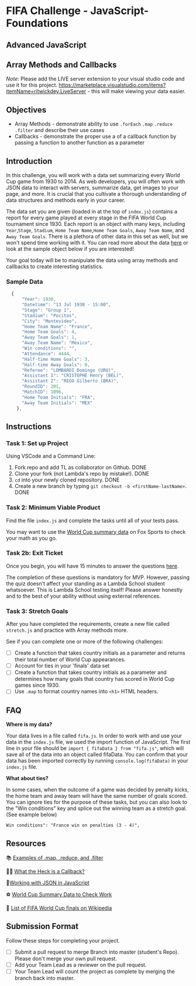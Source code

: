 # FIFA Challenge - JavaScript-Foundations

## Advanced JavaScript

## Array Methods and Callbacks
*Note*: Please add the LIVE server extension to your visual studio code and use it for this project. https://marketplace.visualstudio.com/items?itemName=ritwickdey.LiveServer - this will make viewing your data easier. 

## Objectives

- Array Methods - demonstrate ability to use `.forEach` `.map` `.reduce` `.filter` and describe their use cases
- Callbacks - demonstrate the proper use a of a callback function by passing a function to another function as a parameter
  
## Introduction

In this challenge, you will work with a data set summarizing every World Cup game from 1930 to 2014. As web developers, you will often work with JSON data to interact with servers, summarize data, get images to your page, and more. It is crucial that you cultivate a thorough understanding of data structures and methods early in your career.

The data set you are given (loaded in at the top of `index.js`) contains a report for every game played at every stage in the FIFA World Cup tournament since 1930. Each report is an object with many keys, including `Year`,`Stage`, `Stadium`,  `Home Team Name`,`Home Team Goals`, `Away Team Name`, and `Away Team Goals`. There is a plethora of other data in this set as well, but we won't spend time working with it. You can read more about the data [here](https://www.kaggle.com/abecklas/fifa-world-cup) or look at the sample object below if you are interested!

Your goal today will be to manipulate the data using array methods and callbacks to create interesting statistics.

### Sample Data

```js
  {
      "Year": 1930,
      "Datetime": "13 Jul 1930 - 15:00",
      "Stage": "Group 1",
      "Stadium": "Pocitos",
      "City": "Montevideo",
      "Home Team Name": "France",
      "Home Team Goals": 4,
      "Away Team Goals": 1,
      "Away Team Name": "Mexico",
      "Win conditions": "",
      "Attendance": 4444,
      "Half-time Home Goals": 3,
      "Half-time Away Goals": 0,
      "Referee": "LOMBARDI Domingo (URU)",
      "Assistant 1": "CRISTOPHE Henry (BEL)",
      "Assistant 2": "REGO Gilberto (BRA)",
      "RoundID": 201,
      "MatchID": 1096,
      "Home Team Initials": "FRA",
      "Away Team Initials": "MEX"
    },
```

## Instructions

### Task 1: Set up Project

Using VSCode and a Command Line:

1. Fork repo and add TL as collaborator on Github. DONE
2. Clone your fork (not Lambda's repo by mistake!). DONE
3. `cd` into your newly cloned repository. DONE
4. Create a new branch by typing `git checkout -b <firstName-lastName>`. DONE

### Task 2: Minimum Viable Product

Find the file `index.js` and complete the tasks until all of your tests pass.

You may want to use the [World Cup summary data](https://www.foxsports.com/soccer/fifa-world-cup/history) on Fox Sports to check your math as you go.

### Task 2b: Exit Ticket

Once you begin, you will have 15 minutes to answer the questions [here](https://app.codesignal.com/public-test/pHkwTDmFG4moZNJWy/64uEYwk5AxxRxE).

The completion of these questions is mandatory for MVP. However, passing the quiz doesn't affect your standing as a Lambda School student whatsoever. This is Lambda School testing itself! Please answer honestly and to the best of your ability without using external references.

### Task 3: Stretch Goals

After you have completed the requirements, create a new file called `stretch.js` and practice with Array methods more.

See if you can complete one or more of the following challenges:

- [ ] Create a function that takes country initials as a parameter and returns their total number of World Cup appearances.
- [ ] Account for ties in your 'finals' data set
- [ ] Create a function that takes country initials as a parameter and determines how many goals that country has scored in World Cup games since 1930.
- [ ] Use `.map` to format country names into `<h1>` HTML headers.

## FAQ

**Where is my data?**

Your data lives in a file called `fifa.js`. In order to work with and use your data in the `index.js` file, we used the import function of JavaScript. The first line in your file should be `import { fifaData } from "fifa.js"`, which will save all of the data into an object called fifaData. You can confirm that your data has been imported correctly by running `console.log(fifaData)` in your `index.js` file.

**What about ties?**

In some cases, when the outcome of a game was decided by penalty kicks, the home team and away team will have the same number of goals scored. You can ignore ties for the purpose of these tasks, but you can also look to the "Win conditions" key  and splice out the winning team as a stretch goal. (See example below)

```
Win conditions": "France win on penalties (3 - 4)",
````

## Resources

📚 [Examples of .map, .reduce, and .filter](https://itnext.io/15-useful-javascript-examples-of-map-reduce-and-filter-74cbbb5e0a1f)

🤷‍♀️ [What the Heck is a Callback?](https://codeburst.io/javascript-what-the-heck-is-a-callback-aba4da2deced)

🤝[Working with JSON in JavaScript](https://www.ma-no.org/en/programming/javascript/working-with-json-in-javascript)

⚽️ [World Cup Summary Data to Check Work](https://www.foxsports.com/soccer/fifa-world-cup/history)

👀 [List of FIFA World Cup finals on Wikipedia](https://en.wikipedia.org/wiki/List_of_FIFA_World_Cup_finals)

## Submission Format

Follow these steps for completing your project.

- [ ] Submit a pull request to merge Branch into master (student's Repo). Please don't merge your own pull request.
- [ ] Add your Team Lead as a reviewer on the pull request.
- [ ] Your Team Lead will count the project as complete by merging the branch back into master.
